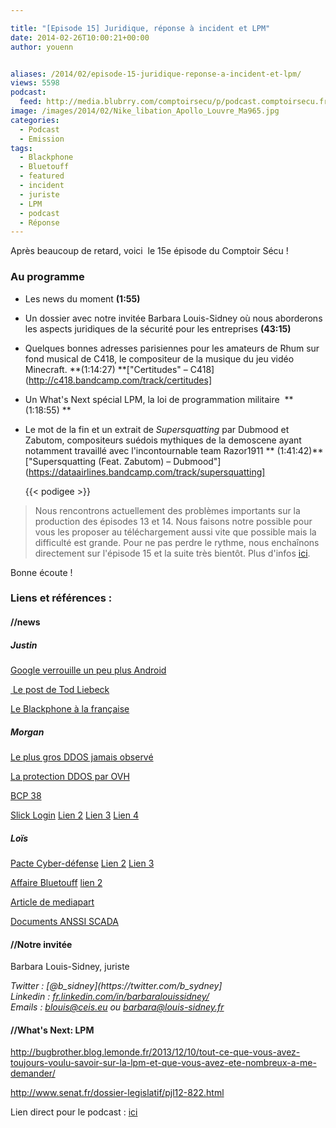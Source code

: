```yaml
---

title: "[Episode 15] Juridique, réponse à incident et LPM"
date: 2014-02-26T10:00:21+00:00
author: youenn


aliases: /2014/02/episode-15-juridique-reponse-a-incident-et-lpm/
views: 5598
podcast:
  feed: http://media.blubrry.com/comptoirsecu/p/podcast.comptoirsecu.fr/CSEC.EP15.2014-02-25.REPONSE_A_INCIDENTS.mp3
image: /images/2014/02/Nike_libation_Apollo_Louvre_Ma965.jpg
categories:
  - Podcast
  - Emission
tags:
  - Blackphone
  - Bluetouff
  - featured
  - incident
  - juriste
  - LPM
  - podcast
  - Réponse
---
```



Après beaucoup de retard, voici  le 15e épisode du Comptoir Sécu !

<!--more-->

### Au programme

  * Les news du moment **(1:55)**
  * Un dossier avec notre invitée Barbara Louis-Sidney où nous aborderons les aspects juridiques de la sécurité pour les entreprises **(43:15)**
  * Quelques bonnes adresses parisiennes pour les amateurs de Rhum sur fond musical de C418, le compositeur de la musique du jeu vidéo Minecraft. **(1:14:27) **["Certitudes" – C418](http://c418.bandcamp.com/track/certitudes]
  * Un What's Next spécial LPM, la loi de programmation militaire  **(1:18:55) **
  * Le mot de la fin et un extrait de _Supersquatting_ par Dubmood et Zabutom, compositeurs suédois mythiques de la demoscene ayant notamment travaillé avec l'incontournable team Razor1911 ** (1:41:42)** ["Supersquatting (Feat. Zabutom) – Dubmood"](https://dataairlines.bandcamp.com/track/supersquatting]





    {{< podigee >}}




> Nous rencontrons actuellement des problèmes importants sur la production des épisodes 13 et 14. Nous faisons notre possible pour vous les proposer au téléchargement aussi vite que possible mais la difficulté est grande. Pour ne pas perdre le rythme, nous enchaînons directement sur l'épisode 15 et la suite très bientôt. Plus d'infos [ici](https://www.comptoirsecu.fr/2014/02/mais-ou-sont-passes-les-episodes-13-et-14/ "Mais où sont passés les épisodes 13 et 14 ?").

Bonne écoute !

### Liens et références :

#### //news

##### Justin

[Google verrouille un peu plus Android](http://korben.info/google-verrouille-encore-petit-peu-plus-android.html)

[ Le post de Tod Liebeck](https://plus.google.com/+TodLiebeck/posts/gjnmuaDM8sn)

[Le Blackphone à la française](http://www.globalsecuritymag.fr/Charles-d-Aumale-ERCOM-L-arrivee,20140214,42977.html)

##### Morgan

[Le plus gros DDOS jamais observé](http://blog.cloudflare.com/technical-details-behind-a-400gbps-ntp-amplification-ddos-attack)

[La protection DDOS par OVH](https://www.ovh.com/fr/a1164.protection-anti-ddos-service-standard)

[BCP 38](http://www.bcp38.info/index.php/Main_Page)

[Slick Login](http://techcrunch.com/2013/09/09/slicklogin-wants-to-kill-the-password-by-singing-a-silent-song-to-your-smartphone/) [Lien 2](http://www.01net.com/editorial/614258/google-achete-slicklogin-une-start-up-qui-securise-les-acces-au-net-par-le-son/#) [Lien 3](http://www.numerama.com/magazine/28447-google-achete-slicklogin-pour-renforcer-l-authentification.html) [Lien 4](http://techcrunch.com/2014/02/16/google-acquires-slicklogin-the-sound-based-password-alternative/)

##### Loïs

[Pacte Cyber-défense](http://www.defense.gouv.fr/content/download/237708/2704474/file/Pacte%20D%C3%A9fense%20Cyber-1.pdf) [Lien 2](http://www.silicon.fr/nsa-merkel-proposer-hollande-reseau-commun-92766.html) [Lien 3](http://www.itespresso.fr/messagerie-electronique-matignon-veut-chiffrement-donnees-hebergees-france-72964.html)

[Affaire Bluetouff](http://www.numerama.com/magazine/28295-bluetouff-condamne-en-appel-pour-avoir-su-utiliser-google.html) [lien 2](http://reflets.info/letrange-confrontation-entre-le-droit-et-la-technique/)

[Article de mediapart](http://www.mediapart.fr/journal/france/201213/piratage-google-drole-de-proces-en-appel-pour-un-journaliste)

[Documents ANSSI SCADA](http://www.ssi.gouv.fr/fr/menu/actualites/l-anssi-publie-des-mesures-visant-a-renforcer-la-cybersecurite-des-systemes.html)

#### //Notre invitée

Barbara Louis-Sidney, juriste

<address>
  Twitter : [@b_sidney](https://twitter.com/b_sydney]
</address>

<address>
  Linkedin : <a title="Voir le profil public" href="http://fr.linkedin.com/in/barbaralouissidney/"  name="1446dc03ca379e34_webProfileURL">fr.linkedin.com/in/barbaralouissidney/</a> 
</address>

<address>
  <span >Emails : </span><a  href="mailto:blouis@ceis.eu" >blouis@ceis.eu</a><span > ou </span><a  href="mailto:barbara@louis-sidney.fr" >barbara@louis-sidney.fr</a>
</address>

#### //What's Next: LPM

<http://bugbrother.blog.lemonde.fr/2013/12/10/tout-ce-que-vous-avez-toujours-voulu-savoir-sur-la-lpm-et-que-vous-avez-ete-nombreux-a-me-demander/>

<http://www.senat.fr/dossier-legislatif/pjl12-822.html>

Lien direct pour le podcast : [ici](http://media.blubrry.com/comptoirsecu/p/www.comptoirsecu.fr/Episode/ComptoirSecu_Episode_15_Reponse_a_incidents.mp3)
